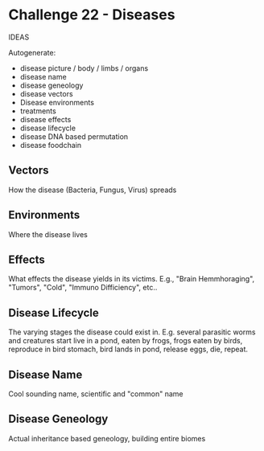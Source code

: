 # Challenge 22 - Diseases

IDEAS

Autogenerate:
- disease picture / body / limbs / organs
- disease name
- disease geneology
- disease vectors
- Disease environments
- treatments
- disease effects
- disease lifecycle
- disease DNA based permutation
- disease foodchain

## Vectors

How the disease (Bacteria, Fungus, Virus) spreads

## Environments

Where the disease lives

## Effects

What effects the disease yields in its victims. E.g., "Brain Hemmhoraging", "Tumors", "Cold", "Immuno Difficiency", etc..

## Disease Lifecycle

The varying stages the disease could exist in. E.g. several parasitic worms and creatures start live in a pond, eaten by frogs, frogs eaten by birds, reproduce in bird stomach, bird lands in pond, release eggs, die, repeat.

## Disease Name

Cool sounding name, scientific and "common" name

## Disease Geneology

Actual inheritance based geneology, building entire biomes